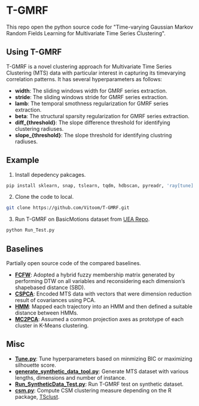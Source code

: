 # T-GMRF

This repo open the python source code for "Time-varying Gaussian Markov Random Fields Learning for Multivariate Time Series Clustering".

## Using T-GMRF

T-GMRF is a novel clustering approach for Multivariate Time Series Clustering (MTS) data with particular interest in capturing its timevarying correlation patterns. It has several hyperparameters as follows:

+ **width**: The sliding windows width for GMRF series extraction.
+ **stride**: The sliding windows stride for GMRF series extraction.
+ **lamb**: The temporal smothness regularization for GMRF series extraction.
+ **beta**: The structural sparsity regularization for GMRF series extraction.
+ **diff_{threshold}**: The slope difference threshold for identifying clustering radiuses.
+ **slope_{threshold}**: The slope threshold for identifying clustring radiuses.

## Example

1. Install depedency pakcages.
```bash
pip install sklearn, snap, tslearn, tqdm, hdbscan, pyreadr, 'ray[tune]'
```

2. Clone the code to local.
```bash
git clone https://github.com/Vitoom/T-GMRF.git
```

3. Run T-GMRF on BasicMotions dataset from [UEA Repo](http://www.timeseriesclassification.com/dataset.php).
```bash
python Run_Test.py
```

## Baselines

Partially open source code of the compared baselines.

+ [**FCFW**](https://github.com/Vitoom/T-GMRF/tree/main/Baselines/FCFW): Adopted a hybrid fuzzy membership matrix generated by performing DTW on all variables and reconsidering each dimension’s shapebased distance (SBD). 
+ [**CSPCA**](https://github.com/Vitoom/T-GMRF/tree/main/Baselines/CSPCA): Encoded MTS data with vectors that were dimension reduction result of covariances using PCA.
+ [**HMM**](https://github.com/Vitoom/T-GMRF/tree/main/Baselines/HMM): Mapped each trajectory into an HMM and then defined a suitable distance between HMMs.
+ [**MC2PCA**](https://github.com/Vitoom/T-GMRF/tree/main/Baselines/MC2PCA): Assumed a common projection axes as prototype of each cluster in K-Means clustering.

## Misc

+ [**Tune.py**](https://github.com/Vitoom/T-GMRF/blob/main/Tune.py): Tune hyperparameters based on minmizing BIC or maximizing silhouette score.
+ [**generate_synthetic_data_tool.py**](https://github.com/Vitoom/T-GMRF/blob/main/Tools/generate_synthetic_data_tool.py): Generate MTS dataset with various lengths, dimensions and number of instance.
+ [**Run_SyntheticData_Test.py**](https://github.com/Vitoom/T-GMRF/blob/main/Run_SyntheticData_Test.py): Run T-GMRF test on synthetic dataset.
+ [**csm.py**](https://github.com/Vitoom/T-GMRF/blob/main/Measures/csm/csm.py): Compute CSM clustering measure depending on the R package, [TSclust](https://cran.r-project.org/web/packages/TSclust/index.html).
